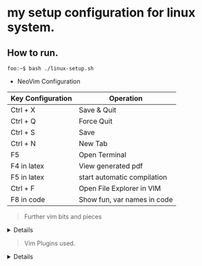 # my setup configuration for linux system.


## How to run.

```console
foo:~$ bash ./linux-setup.sh
```


- NeoVim Configuration

| Key Configuration  | Operation				   |
| ------------------ | --------------------------- |
| Ctrl + X			 | Save & Quit				   |
| Ctrl + Q			 | Force Quit				   |
| Ctrl + S			 | Save						   |
| Ctrl + N			 | New Tab					   |
| F5				 | Open Terminal			   |
| F4 in latex		 | View generated pdf          |
| F5 in latex		 | start automatic compilation |
| Ctrl + F           | Open File Explorer in VIM   |
| F8 in code         | Show fun, var names in code |



> Further vim bits and pieces
<Details>

* _Mouse_ is ON
    
* _System Clipboard_ is ON
    
* No _Swap file_ generated
</Details>

> Vim Plugins used.
<Details>

- **NerdTree** ( File Explorer )
    
- **FloatTerm** ( Floating Terminal )
    
- **LightLine** ( Information Bar below )
    
- **tagbar** ( Show Code information )
    
- **vim-devicons** ( Better Icons, used for NerdTree )
    
- **coc.nvim** ( Autocomplete, Auto-Syntax Checking in programming ) 
</Details>
